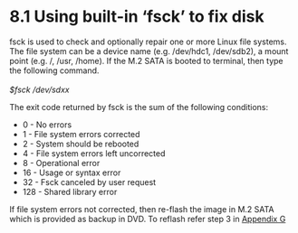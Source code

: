 # 8.1 Using built-in ‘fsck’ to fix disk

fsck is used to check and optionally repair one or more Linux file systems. The file system can be a device name (e.g. /dev/hdc1, /dev/sdb2), a mount point (e.g. /, /usr, /home). If the M.2 SATA is booted to terminal, then type the following command. \
\
&#x20;                                     _$fsck /dev/sdxx_

The exit code returned by fsck is the sum of the following conditions:

* 0 - No errors
* 1 - File system errors corrected&#x20;
* 2 - System should be rebooted
* 4 - File system errors left uncorrected
* 8 - Operational error
* 16 - Usage or syntax error
* 32 - Fsck canceled by user request
* 128 - Shared library error

If file system errors not corrected, then re-flash the image in M.2 SATA which is provided as backup in DVD. To reflash refer step 3 in [Appendix G](../9.-appendices/appendix-g-dd-command-for-image-backup.md)
